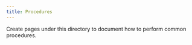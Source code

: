 ```yaml
---
title: Procedures
---
```


Create pages under this directory to document how to perform common procedures.
